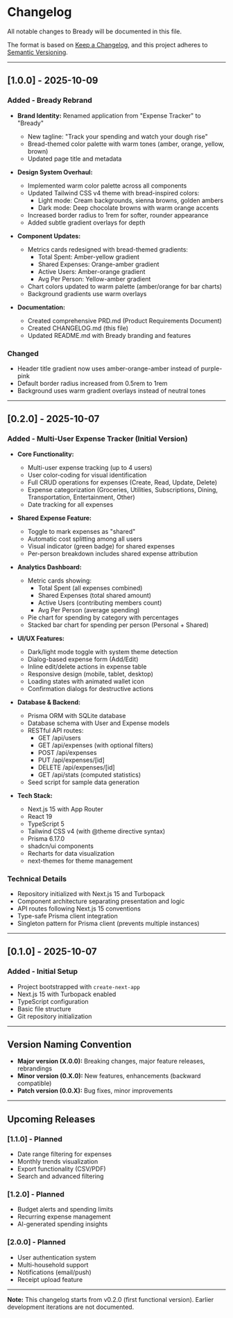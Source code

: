 # Changelog

All notable changes to Bready will be documented in this file.

The format is based on [Keep a Changelog](https://keepachangelog.com/en/1.0.0/),
and this project adheres to [Semantic Versioning](https://semver.org/spec/v2.0.0.html).

---

## [1.0.0] - 2025-10-09

### Added - Bready Rebrand
- **Brand Identity:** Renamed application from "Expense Tracker" to "Bready"
  - New tagline: "Track your spending and watch your dough rise"
  - Bread-themed color palette with warm tones (amber, orange, yellow, brown)
  - Updated page title and metadata

- **Design System Overhaul:**
  - Implemented warm color palette across all components
  - Updated Tailwind CSS v4 theme with bread-inspired colors:
    - Light mode: Cream backgrounds, sienna browns, golden ambers
    - Dark mode: Deep chocolate browns with warm orange accents
  - Increased border radius to 1rem for softer, rounder appearance
  - Added subtle gradient overlays for depth

- **Component Updates:**
  - Metrics cards redesigned with bread-themed gradients:
    - Total Spent: Amber-yellow gradient
    - Shared Expenses: Orange-amber gradient
    - Active Users: Amber-orange gradient
    - Avg Per Person: Yellow-amber gradient
  - Chart colors updated to warm palette (amber/orange for bar charts)
  - Background gradients use warm overlays

- **Documentation:**
  - Created comprehensive PRD.md (Product Requirements Document)
  - Created CHANGELOG.md (this file)
  - Updated README.md with Bready branding and features

### Changed
- Header title gradient now uses amber-orange-amber instead of purple-pink
- Default border radius increased from 0.5rem to 1rem
- Background uses warm gradient overlays instead of neutral tones

---

## [0.2.0] - 2025-10-07

### Added - Multi-User Expense Tracker (Initial Version)
- **Core Functionality:**
  - Multi-user expense tracking (up to 4 users)
  - User color-coding for visual identification
  - Full CRUD operations for expenses (Create, Read, Update, Delete)
  - Expense categorization (Groceries, Utilities, Subscriptions, Dining, Transportation, Entertainment, Other)
  - Date tracking for all expenses

- **Shared Expense Feature:**
  - Toggle to mark expenses as "shared"
  - Automatic cost splitting among all users
  - Visual indicator (green badge) for shared expenses
  - Per-person breakdown includes shared expense attribution

- **Analytics Dashboard:**
  - Metric cards showing:
    - Total Spent (all expenses combined)
    - Shared Expenses (total shared amount)
    - Active Users (contributing members count)
    - Avg Per Person (average spending)
  - Pie chart for spending by category with percentages
  - Stacked bar chart for spending per person (Personal + Shared)

- **UI/UX Features:**
  - Dark/light mode toggle with system theme detection
  - Dialog-based expense form (Add/Edit)
  - Inline edit/delete actions in expense table
  - Responsive design (mobile, tablet, desktop)
  - Loading states with animated wallet icon
  - Confirmation dialogs for destructive actions

- **Database & Backend:**
  - Prisma ORM with SQLite database
  - Database schema with User and Expense models
  - RESTful API routes:
    - GET /api/users
    - GET /api/expenses (with optional filters)
    - POST /api/expenses
    - PUT /api/expenses/[id]
    - DELETE /api/expenses/[id]
    - GET /api/stats (computed statistics)
  - Seed script for sample data generation

- **Tech Stack:**
  - Next.js 15 with App Router
  - React 19
  - TypeScript 5
  - Tailwind CSS v4 (with @theme directive syntax)
  - Prisma 6.17.0
  - shadcn/ui components
  - Recharts for data visualization
  - next-themes for theme management

### Technical Details
- Repository initialized with Next.js 15 and Turbopack
- Component architecture separating presentation and logic
- API routes following Next.js 15 conventions
- Type-safe Prisma client integration
- Singleton pattern for Prisma client (prevents multiple instances)

---

## [0.1.0] - 2025-10-07

### Added - Initial Setup
- Project bootstrapped with `create-next-app`
- Next.js 15 with Turbopack enabled
- TypeScript configuration
- Basic file structure
- Git repository initialization

---

## Version Naming Convention

- **Major version (X.0.0):** Breaking changes, major feature releases, rebrandings
- **Minor version (0.X.0):** New features, enhancements (backward compatible)
- **Patch version (0.0.X):** Bug fixes, minor improvements

---

## Upcoming Releases

### [1.1.0] - Planned
- Date range filtering for expenses
- Monthly trends visualization
- Export functionality (CSV/PDF)
- Search and advanced filtering

### [1.2.0] - Planned
- Budget alerts and spending limits
- Recurring expense management
- AI-generated spending insights

### [2.0.0] - Planned
- User authentication system
- Multi-household support
- Notifications (email/push)
- Receipt upload feature

---

**Note:** This changelog starts from v0.2.0 (first functional version). Earlier development iterations are not documented.

